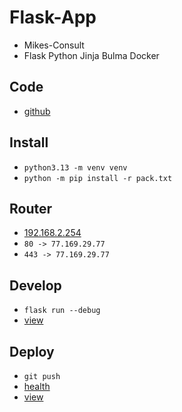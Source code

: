 # Flask-App
- Mikes-Consult
- Flask Python Jinja Bulma Docker

## Code
- [github](https://github.com/danmikes/docker)

## Install
- `python3.13 -m venv venv`
- `python -m pip install -r pack.txt`

## Router
- [192.168.2.254](http://192.168.2.254)
- `80 -> 77.169.29.77`
- `443 -> 77.169.29.77`

## Develop
- `flask run --debug`
- [view](http://localhost:5000)

## Deploy
- `git push`
- [health](https://dmikes.duckdns.org/health)
- [view](https://dmikes.duckdns.org)
